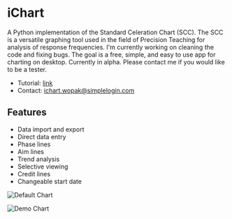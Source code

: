 # iChart

A Python implementation of the Standard Celeration Chart (SCC). The SCC is a versatile graphing tool used in the field of Precision Teaching for analysis of response frequencies. I'm currently working on cleaning the code and fixing bugs. The goal is a free, simple, and easy to use app for charting on desktop. Currently in alpha. Please contact me if you would like to be a tester.

- Tutorial: [link](https://youtu.be/zUWMUojPork)
- Contact: ichart.wopak@simplelogin.com

## Features
- Data import and export
- Direct data entry
- Phase lines
- Aim lines
- Trend analysis
- Selective viewing
- Credit lines
- Changeable start date

![Default Chart](https://github.com/SJV-S/iChart/blob/main/default_chart.png?raw=true "Default Chart")

![Demo Chart](https://github.com/SJV-S/iChart/blob/main/demo_chart.png?raw=true "Demo Chart")


